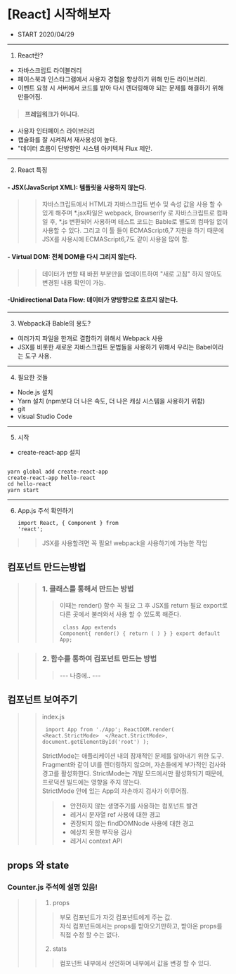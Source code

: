 # [React] 시작해보자
- START 2020/04/29
<hr>


1. React란?
- 자바스크립트 라이블러리
- 페이스북과 인스타그램에서 사용자 경험을 향상하기 위해 만든 라이브러리.
- 이벤트 요청 시 서버에서 코드를 받아 다시 렌더링해야 되는 문제를 해결하기 위해 만들어짐.
 > #### 프레임워크가 아니다.
 - 사용자 인터페이스 라이브러리
 - 캡슐화를 잘 시켜줘서 재사용성이 높다.
 - "데이터 흐름이 단방향인 시스템 아키텍처 Flux 제안.
 
 <hr>
 
 2. React 특징
 #### - JSX(JavaScript XML): 템플릿을 사용하지 않는다.
 >> 자바스크립트에서 HTML과 자바스크립트 변수 및 속성 값을 사용 할 수 있게 해주며 *.jsx파일은 webpack, Browserify 로 자바스크립트로 컴파일 후, *.js 변환되어 사용하며 테스트 코드는 Bable로 별도의 컴파일 없이 사용할 수 있다. 그리고 이 툴 들이 ECMAScript6,7 지원을 하기 때문에 JSX를 사용시에 ECMAScript6,7도 같이 사용을 많이 함.

#### - Virtual DOM: 전체 DOM을 다시 그리지 않는다.
>> 데이터가 변할 때 바뀐 부분만을 업데이트하여 "새로 고침" 하지 않아도 변경된 내용 확인이 가능.

#### -Unidirectional Data Flow: 데이터가 양방향으로 흐르지 않는다.

<hr>

3. Webpack과 Bable의 용도?
- 여러가지 파일을 한개로 결합하기 위해서 Webpack 사용
- JSX를 비롯한 새로운 자바스크립트 문법들을 사용하기 위해서 우리는 Babel이라는 도구 사용.

<hr>

4. 필요한 것들
- Node.js 설치 
- Yarn 설치 (npm보다 더 나은 속도, 더 나은 캐싱 시스템을 사용하기 위함)
- git
- visual Studio Code

<hr>

5. 시작
- create-react-app 설치
<pre><code>
yarn global add create-react-app
create-react-app hello-react
cd hello-react
yarn start
</code></pre>

<hr>

6. App.js 주석 확인하기
<code><pre>import React, { Component } from 'react'; </pre></code>
>> JSX를 사용할려면 꼭 필요!
>> webpack을 사용하기에 가능한 작업

## 컴포넌트 만드는방법
>> ### 1. 클래스를 통해서 만드는 방법
>>> 이때는 render() 함수 꼭 필요 그 후 JSX를 return 필요
>>> export로 다른 곳에서 불러와서 사용 할 수 있도록 해준다.
<code><pre> 
class App extends Component{
       render() {
          return (
          )
       }
}
export default App;
</pre></code>

>> ### 2. 함수를 통하여 컴포넌트 만드는 방법
>>> --- 나중에.. ---

## 컴포넌트 보여주기
>> index.js
<code><pre>
import App from './App';
ReactDOM.render(
  <React.StrictMode>
    <App />
  </React.StrictMode>,
  document.getElementById('root')
);
</pre></code>
>> StrictMode는 애플리케이션 내의 잠재적인 문제를 알아내기 위한 도구.
>> Fragment와 같이 UI를 렌더링하지 않으며, 자손들에게 부가적인 검사와 경고를 활성화한다.
>> StrictMode는 개발 모드에서만 활성화되기 때문에, 프로덕션 빌드에는 영향을 주지 않는다.   
>> StrictMode 안에 있는 App의 자손까지 검사가 이루어짐.
>>> - 안전하지 않는 생명주기를 사용하는 컴포넌트 발견
>>> - 레거시 문자열 ref 사용에 대한 경고
>>> - 권장되지 않는 findDOMNode 사용에 대한 경고
>>> - 예상치 못한 부작용 검사
>>> - 레거시 context API 

## props 와 state
### Counter.js 주석에 설명 있음!
>> 1. props
>>> 부모 컴포넌트가 자깃 컴포넌트에게 주는 값.   
>>> 자식 컴포넌트에서는 props를 받아오기만하고, 받아온 props를 직접 수정 할 수는 없다.
>> 2. stats
>>> 컴포넌트 내부에서 선언하며 내부에서 값을 변경 할 수 있다.